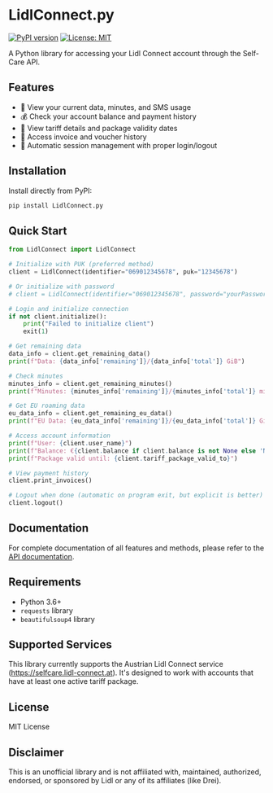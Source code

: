# LidlConnect.py

[![PyPI version](https://badge.fury.io/py/LidlConnect.py.svg)](https://badge.fury.io/py/LidlConnect.py)
[![License: MIT](https://img.shields.io/badge/License-MIT-yellow.svg)](https://opensource.org/licenses/MIT)

A Python library for accessing your Lidl Connect account through the Self-Care API.

## Features

- 📱 View your current data, minutes, and SMS usage
- 💰 Check your account balance and payment history
- 📅 View tariff details and package validity dates
- 🧾 Access invoice and voucher history
- 🔄 Automatic session management with proper login/logout

## Installation

Install directly from PyPI:

```bash
pip install LidlConnect.py
```

## Quick Start

```python
from LidlConnect import LidlConnect

# Initialize with PUK (preferred method)
client = LidlConnect(identifier="069012345678", puk="12345678")

# Or initialize with password
# client = LidlConnect(identifier="069012345678", password="yourPassword")

# Login and initialize connection
if not client.initialize():
    print("Failed to initialize client")
    exit(1)

# Get remaining data
data_info = client.get_remaining_data()
print(f"Data: {data_info['remaining']}/{data_info['total']} GiB")

# Check minutes
minutes_info = client.get_remaining_minutes()
print(f"Minutes: {minutes_info['remaining']}/{minutes_info['total']} minutes")

# Get EU roaming data
eu_data_info = client.get_remaining_eu_data()
print(f"EU Data: {eu_data_info['remaining']}/{eu_data_info['total']} GiB")

# Access account information
print(f"User: {client.user_name}")
print(f"Balance: €{client.balance if client.balance is not None else 'N/A'}")
print(f"Package valid until: {client.tariff_package_valid_to}")

# View payment history
client.print_invoices()

# Logout when done (automatic on program exit, but explicit is better)
client.logout()
```

## Documentation

For complete documentation of all features and methods, please refer to the [API documentation](apiDoc.md).

## Requirements

- Python 3.6+
- `requests` library
- `beautifulsoup4` library

## Supported Services

This library currently supports the Austrian Lidl Connect service (https://selfcare.lidl-connect.at). It's designed to work with accounts that have at least one active tariff package.

## License

MIT License

## Disclaimer

This is an unofficial library and is not affiliated with, maintained, authorized, endorsed, or sponsored by Lidl or any of its affiliates (like Drei).
